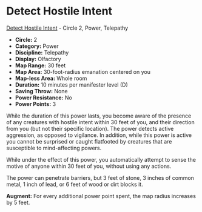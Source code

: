 # Detect Hostile Intent

[Detect Hostile Intent](/Psionics/D/DetectHostileIntent.md) - Circle 2, Power, Telepathy

- **Circle:** 2
- **Category:** Power
- **Discipline:** Telepathy
- **Display:** Olfactory
- **Map Range:** 30 feet
- **Map Area:** 30-foot-radius emanation centered on you
- **Map-less Area:** Whole room
- **Duration:** 10 minutes per manifester level (D)
- **Saving Throw:** None
- **Power Resistance:** No
- **Power Points:** 3

While the duration of this power lasts, you become aware of the presence of any creatures with hostile intent within 30 feet of you, and their direction from you (but not their specific location). The power detects active aggression, as opposed to vigilance. In addition, while this power is active you cannot be surprised or caught flatfooted by creatures that are susceptible to mind-affecting powers.

While under the effect of this power, you automatically attempt to sense the motive of anyone within 30 feet of you, without using any actions.

The power can penetrate barriers, but 3 feet of stone, 3 inches of common metal, 1 inch of lead, or 6 feet of wood or dirt blocks it.

**Augment:** For every additional power point spent, the map radius increases by 5 feet.
